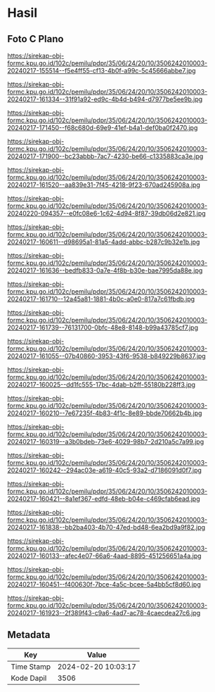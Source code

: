 # Hasil

## Foto C Plano

https://sirekap-obj-formc.kpu.go.id/102c/pemilu/pdpr/35/06/24/20/10/3506242010003-20240217-155514--f5e4ff55-cf13-4b0f-a99c-5c45666abbe7.jpg

https://sirekap-obj-formc.kpu.go.id/102c/pemilu/pdpr/35/06/24/20/10/3506242010003-20240217-161334--31f91a92-ed9c-4b4d-b494-d7977be5ee9b.jpg

https://sirekap-obj-formc.kpu.go.id/102c/pemilu/pdpr/35/06/24/20/10/3506242010003-20240217-171450--f68c680d-69e9-41ef-b4a1-def0ba0f2470.jpg

https://sirekap-obj-formc.kpu.go.id/102c/pemilu/pdpr/35/06/24/20/10/3506242010003-20240217-171900--bc23abbb-7ac7-4230-be66-c1335883ca3e.jpg

https://sirekap-obj-formc.kpu.go.id/102c/pemilu/pdpr/35/06/24/20/10/3506242010003-20240217-161520--aa839e31-7f45-4218-9f23-670ad245908a.jpg

https://sirekap-obj-formc.kpu.go.id/102c/pemilu/pdpr/35/06/24/20/10/3506242010003-20240220-094357--e0fc08e6-1c62-4d94-8f87-39db06d2e821.jpg

https://sirekap-obj-formc.kpu.go.id/102c/pemilu/pdpr/35/06/24/20/10/3506242010003-20240217-160611--d98695a1-81a5-4add-abbc-b287c9b32e1b.jpg

https://sirekap-obj-formc.kpu.go.id/102c/pemilu/pdpr/35/06/24/20/10/3506242010003-20240217-161636--bedfb833-0a7e-4f8b-b30e-bae7995da88e.jpg

https://sirekap-obj-formc.kpu.go.id/102c/pemilu/pdpr/35/06/24/20/10/3506242010003-20240217-161710--12a45a81-1881-4b0c-a0e0-817a7c61fbdb.jpg

https://sirekap-obj-formc.kpu.go.id/102c/pemilu/pdpr/35/06/24/20/10/3506242010003-20240217-161739--76131700-0bfc-48e8-8148-b99a43785cf7.jpg

https://sirekap-obj-formc.kpu.go.id/102c/pemilu/pdpr/35/06/24/20/10/3506242010003-20240217-161055--07b40860-3953-43f6-9538-b849229b8637.jpg

https://sirekap-obj-formc.kpu.go.id/102c/pemilu/pdpr/35/06/24/20/10/3506242010003-20240217-160025--dd1fc555-17bc-4dab-b2ff-55180b228ff3.jpg

https://sirekap-obj-formc.kpu.go.id/102c/pemilu/pdpr/35/06/24/20/10/3506242010003-20240217-160210--7e67235f-4b83-4f1c-8e89-bbde70662b4b.jpg

https://sirekap-obj-formc.kpu.go.id/102c/pemilu/pdpr/35/06/24/20/10/3506242010003-20240217-160319--a3b0bdeb-73e6-4029-98b7-2d210a5c7a99.jpg

https://sirekap-obj-formc.kpu.go.id/102c/pemilu/pdpr/35/06/24/20/10/3506242010003-20240217-160242--294ac03e-a619-40c5-93a2-d7186091d0f7.jpg

https://sirekap-obj-formc.kpu.go.id/102c/pemilu/pdpr/35/06/24/20/10/3506242010003-20240217-160421--8a1ef367-edfd-48eb-b04e-c469cfab6ead.jpg

https://sirekap-obj-formc.kpu.go.id/102c/pemilu/pdpr/35/06/24/20/10/3506242010003-20240217-161838--bb2ba403-4b70-47ed-bd48-6ea2bd9a9f82.jpg

https://sirekap-obj-formc.kpu.go.id/102c/pemilu/pdpr/35/06/24/20/10/3506242010003-20240217-160133--afec4e07-66a6-4aad-8895-451256651a4a.jpg

https://sirekap-obj-formc.kpu.go.id/102c/pemilu/pdpr/35/06/24/20/10/3506242010003-20240217-160451--f400630f-7bce-4a5c-bcee-5a4bb5cf8d60.jpg

https://sirekap-obj-formc.kpu.go.id/102c/pemilu/pdpr/35/06/24/20/10/3506242010003-20240217-161923--2f389f43-c9a6-4ad7-ac78-4caecdea27c6.jpg


## Metadata

| Key        | Value               |
| ---------- | ------------------- |
| Time Stamp | 2024-02-20 10:03:17 |
| Kode Dapil | 3506                |



